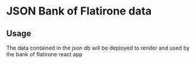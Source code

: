 # JSON Bank of Flatirone data

## Usage

The data contained in the json db will be deployed to render and used by the bank of flatirone react app